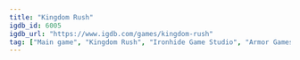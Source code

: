 ```yaml
---
title: "Kingdom Rush"
igdb_id: 6005
igdb_url: "https://www.igdb.com/games/kingdom-rush"
tag: ["Main game", "Kingdom Rush", "Ironhide Game Studio", "Armor Games", "Real Time Strategy (RTS)", "Strategy", "Tactical", "Indie", "Single player", "Bird view / Isometric", "Action", "Fantasy"]
---
```

